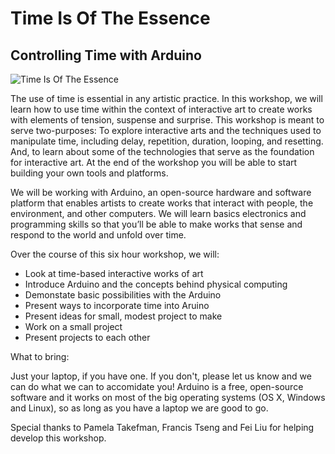 # Time Is Of The Essence
## Controlling Time with Arduino

![Time Is Of The Essence](http://reversespace.org/site/wp-content/uploads/2015/08/image-Intro-to-arduino1.jpg)

The use of time is essential in any artistic practice. In this workshop, we will learn how to use time within the context of interactive art to create works with elements of tension, suspense and surprise. This workshop is meant to serve two-purposes: To explore interactive arts and the techniques used to manipulate time, including delay, repetition, duration, looping, and resetting. And, to learn about some of the technologies that serve as the foundation for interactive art. At the end of the workshop you will be able to start building your own tools and platforms.

We will be working with Arduino, an open-source hardware and software platform that enables artists to create works that interact with people, the environment, and other computers. We will learn basics electronics and programming skills so that you’ll be able to make works that sense and respond to the world and unfold over time.

Over the course of this six hour workshop, we will:

- Look at time-based interactive works of art
- Introduce Arduino and the concepts behind physical computing
- Demonstate basic possibilities with the Arduino
- Present ways to incorporate time into Aruino
- Present ideas for small, modest project to make
- Work on a small project
- Present projects to each other

What to bring:

Just your laptop, if you have one. If you don't, please let us know and we can do what we can to accomidate you! Arduino is a free, open-source software and it works on most of the big operating systems (OS X, Windows and Linux), so as long as you have a laptop we are good to go. 

Special thanks to Pamela Takefman, Francis Tseng and Fei Liu for helping develop this workshop.

